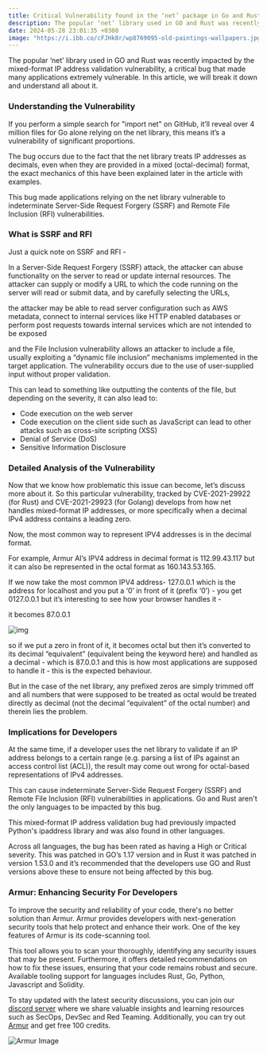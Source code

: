```yaml
---
title: Critical Vulnerability found in the ‘net’ package in Go and Rust.
description: The popular ‘net’ library used in GO and Rust was recently impacted by the mixed-format IP address validation vulnerability, a critical bug that made many applications extremely vulnerable. In this article, we will break it down and understand all about it.
date: 2024-05-28 23:01:35 +0300
image: "https://i.ibb.co/cFJHk8r/wp8769095-old-paintings-wallpapers.jpg"
---
```


The popular ‘net’ library used in GO and Rust was recently impacted by the mixed-format IP address validation vulnerability, a critical bug that made many applications extremely vulnerable. In this article, we will break it down and understand all about it.

### Understanding the Vulnerability

If you perform a simple search for "import net" on GitHub, it’ll reveal over 4 million files for Go alone relying on the net library, this means it’s a vulnerability of significant proportions.

The bug occurs due to the fact that the net library treats IP addresses as decimals, even when they are provided in a mixed (octal-decimal) format, the exact mechanics of this have been explained later in the article with examples.

This bug made applications relying on the net library vulnerable to indeterminate Server-Side Request Forgery (SSRF) and Remote File Inclusion (RFI) vulnerabilities.

### What is SSRF and RFI

Just a quick note on SSRF and RFI -

In a Server-Side Request Forgery (SSRF) attack, the attacker can abuse functionality on the server to read or update internal resources. The attacker can supply or modify a URL to which the code running on the server will read or submit data, and by carefully selecting the URLs, 

the attacker may be able to read server configuration such as AWS metadata, connect to internal services like HTTP enabled databases or perform post requests towards internal services which are not intended to be exposed

and the File Inclusion vulnerability allows an attacker to include a file, usually exploiting a “dynamic file inclusion” mechanisms implemented in the target application. The vulnerability occurs due to the use of user-supplied input without proper validation.

This can lead to something like outputting the contents of the file, but depending on the severity, it can also lead to:

- Code execution on the web server
- Code execution on the client side such as JavaScript can lead to other attacks such as cross-site scripting (XSS)
- Denial of Service (DoS)
- Sensitive Information Disclosure

### Detailed Analysis of the Vulnerability

Now that we know how problematic this issue can become, let’s discuss more about it. So this particular vulnerability, tracked by CVE-2021-29922 (for Rust) and CVE-2021-29923 (for Golang) develops from how net handles mixed-format IP addresses, or more specifically when a decimal IPv4 address contains a leading zero.

Now, the most common way to represent IPV4 addresses is in the decimal format.

For example, Armur AI’s IPV4 address in decimal format is 112.99.43.117 but it can also be represented in the octal format as 160.143.53.165.

If we now take the most common IPV4 address- 127.0.0.1 which is the address for localhost and you put a ‘0’ in front of it (prefix ‘0’) - you get 0127.0.0.1 but it’s interesting to see how your browser handles it -

it becomes 87.0.0.1

![img](https://i.imgur.com/T4RY5Lv.png)

so if we put a zero in front of it, it becomes octal but then it’s converted to its decimal “equivalent” (equivalent being the keyword here) and handled as a decimal - which is 87.0.0.1 and this is how most applications are supposed to handle it - this is the expected behaviour.

But in the case of the net library, any prefixed zeros are simply trimmed off and all numbers that were supposed to be treated as octal would be treated directly as decimal (not the decimal “equivalent” of the octal number) and therein lies the problem.

### Implications for Developers

At the same time, if a developer uses the net library to validate if an IP address belongs to a certain range (e.g. parsing a list of IPs against an access control list (ACL)), the result may come out wrong for octal-based representations of IPv4 addresses.

This can cause indeterminate Server-Side Request Forgery (SSRF) and Remote File Inclusion (RFI) vulnerabilities in applications.
Go and Rust aren't the only languages to be impacted by this bug.

This mixed-format IP address validation bug had previously impacted Python's ipaddress library and was also found in other languages.

Across all languages, the bug has been rated as having a High or Critical severity.
This was patched in GO’s 1.17 version and in Rust it was patched in version 1.53.0 and it’s recommended that the developers use GO and Rust versions above these to ensure not being affected by this bug.

### Armur: Enhancing Security For Developers 
To improve the security and reliability of your code, there's no better solution than Armur. Armur provides developers with next-generation security tools that help protect and enhance their work. One of the key features of Armur is its code-scanning tool. 

This tool allows you to scan your  thoroughly, identifying any security issues that may be present. Furthermore, it offers detailed recommendations on how to fix these issues, ensuring that your code remains robust and secure. Available tooling support for languages includes Rust, Go, Python, Javascript and Solidity.

To stay updated with the latest security discussions, you can join our [discord server](https://discord.gg/f9V7Z33P) where we share valuable insights and learning resources such as SecOps, DevSec and Red Teaming. Additionally, you can try out [Armur](https://armur.ai) and get free 100 credits.

![Armur Image](https://i.imgur.com/q14I8yd.png)
